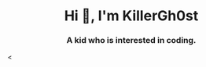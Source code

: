 <h1 align="center">Hi 👋, I'm KillerGh0st</h1>
<h3 align="center">A kid who is interested in coding.</h3>

<
<!---
KillerGh0st/KillerGh0st is a ✨ special ✨ repository because its `README.md` (this file) appears on your GitHub profile.
You can click the Preview link to take a look at your changes.
--->
